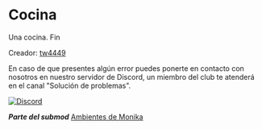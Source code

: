 # Cocina
Una cocina. Fin

Creador: [tw4449](https://github.com/tw4449/tw4449-Custom-Room-Selection-Pack-Main-Repository)

En caso de que presentes algún error puedes ponerte en contacto con nosotros en nuestro servidor de Discord, un miembro del club te atenderá en el canal "Solución de problemas".

[![Discord](https://discord.com/api/guilds/856018133264498718/widget.png?style=banner1)](https://discord.gg/vBzKDscWqT)

***Parte del submod*** [Ambientes de Monika](https://github.com/DEV-MA/MAS_SUB_Ambientes)
